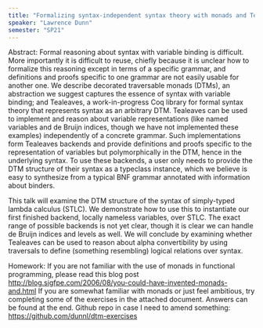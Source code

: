 ```yaml
---
title: "Formalizing syntax-independent syntax theory with monads and Tealeaves"
speaker: "Lawrence Dunn"
semester: "SP21"
---
```


Abstract:
Formal reasoning about syntax with variable binding is difficult. More importantly it is difficult to reuse, chiefly because it is unclear how to formalize this reasoning except in terms of a specific grammar, and definitions and proofs specific to one grammar are not easily usable for another one. We describe decorated traversable monads (DTMs), an abstraction we suggest captures the essence of syntax with variable binding; and Tealeaves, a work-in-progress Coq library for formal syntax theory that represents syntax as an arbitrary DTM. Tealeaves can be used to implement and reason about variable representations (like named variables and de Bruijn indices, though we have not implemented these examples) independently of a concrete grammar. Such implementations form Tealeaves backends and provide definitions and proofs specific to the representation of variables but polymorphically in the DTM, hence in the underlying syntax. To use these backends, a user only needs to provide the DTM structure of their syntax as a typeclass instance, which we believe is easy to synthesize from a typical BNF grammar annotated with information about binders.

This talk will examine the DTM structure of the syntax of simply-typed lambda calculus (STLC). We demonstrate how to use this to instantiate our first finished backend, locally nameless variables, over STLC. The exact range of possible backends is not yet clear, though it is clear we can handle de Bruijn indices and levels as well. We will conclude by examining whether Tealeaves can be used to reason about alpha convertibility by using traversals to define (something resembling) logical relations over syntax.

Homework:
If you are not familiar with the use of monads in functional programming, please read this blog post http://blog.sigfpe.com/2006/08/you-could-have-invented-monads-and.html
If you are somewhat familiar with monads or just feel ambitious, try completing some of the exercises in the attached document. Answers can be found at the end.
Github repo in case I need to amend something: https://github.com/dunnl/dtm-exercises
